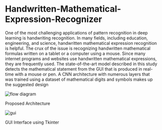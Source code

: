 # Handwritten-Mathematical-Expression-Recognizer

 One of the most challenging applications of pattern recognition in deep learning is handwriting recognition. In many fields, including education, engineering, and science, handwritten mathematical expression recognition is helpful. The crux of the issue is recognizing handwritten mathematical formulas written on a tablet or a computer using a mouse. Since many internet programs and websites use handwritten mathematical expressions, they are frequently used. The state-of-the-art model described in this study detects the mathematical statement from the GUI that is produced in real-time with a mouse or pen. A CNN architecture with numerous layers that was trained using a dataset of mathematical digits and symbols makes up the suggested design
 
 ![flow diagram](https://user-images.githubusercontent.com/56121394/210594107-9246b4cc-d60c-48f7-aa98-d53ae10e0720.PNG)
 
 
Proposed Architecture


![gui](https://user-images.githubusercontent.com/56121394/210594665-f9415673-80a7-428f-87a5-c400e5788f17.png)


GUI Interface using Tkinter
